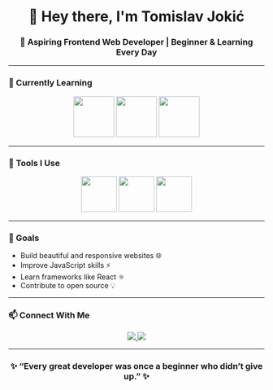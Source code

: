 <h1 align="center">👋 Hey there, I'm Tomislav Jokić</h1>

<h3 align="center">🚀 Aspiring Frontend Web Developer | Beginner & Learning Every Day</h3>

---

### 🧠 Currently Learning

<p align="center">
  <img src="https://cdn.jsdelivr.net/gh/devicons/devicon/icons/html5/html5-original-wordmark.svg" width="80" height="80" />
  <img src="https://cdn.jsdelivr.net/gh/devicons/devicon/icons/css3/css3-original-wordmark.svg" width="80" height="80" />
  <img src="https://cdn.jsdelivr.net/gh/devicons/devicon/icons/javascript/javascript-original.svg" width="80" height="80" />
</p>

---

### 🧰 Tools I Use

<p align="center">
  <img src="https://cdn.jsdelivr.net/gh/devicons/devicon/icons/vscode/vscode-original.svg" width="70" height="70" />
   <img src="https://cdn.simpleicons.org/github/FFFFFF" width="70" height="70" />
  <img src="https://cdn.jsdelivr.net/gh/devicons/devicon/icons/chrome/chrome-original.svg" width="70" height="70" />
</p>

---

### 🎯 Goals
- Build beautiful and responsive websites 🌐  
- Improve JavaScript skills ⚡  
- Learn frameworks like React ⚛️  
- Contribute to open source 💡  

---

### 📫 Connect With Me

<p align="center">
  <a href="https://github.com/tjokic989">
    <img src="https://img.shields.io/badge/GitHub-333?style=for-the-badge&logo=github&logoColor=white" />
  </a>
  <a href="https://www.linkedin.com/in/tomislav-jokic-3001b3234/">
    <img src="https://img.shields.io/badge/LinkedIn-0077B5?style=for-the-badge&logo=linkedin&logoColor=white" />
  </a>
</p>

---

<h3 align="center">✨ “Every great developer was once a beginner who didn’t give up.” ✨</h3>
